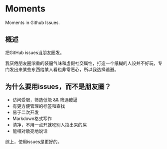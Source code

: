 # Moments
Moments in Github Issues.

## 概述

把GitHub issues当朋友圈发。

我厌倦朋友圈浓重的装逼气味和虚假社交属性，打造一个纸糊的人设并不好玩，专门发出来某些东西给某人看也非常恶心，所以我选择逃避。

## 为什么要用issues，而不是朋友圈？

- 访问受限，筛选低能 && 筛选傻逼
- 有更方便管理的标签和查找
- 易于二次开发
- Markdown格式写作
- 清净，不用一点开就吃别人拉出来的屎
- 能相对敞亮地说话

综上，使用issues是更好的。
